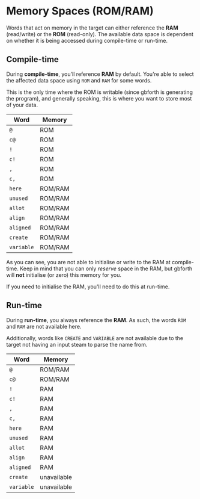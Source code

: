 # Memory Spaces (ROM/RAM)

Words that act on memory in the target can either reference the **RAM** (read/write)
or the **ROM** (read-only). The available data space is dependent on whether it is
being accessed during compile-time or run-time.

## Compile-time
During **compile-time**, you'll reference **RAM** by default. You're able to
select the affected data space using `ROM` and `RAM` for some words.

This is the only time where the ROM is writable (since gbforth is generating the
program), and generally speaking, this is where you want to store most of your
data.

| Word | Memory |
| ---- | ------ |
| `@` | ROM |
| `c@` | ROM |
| `!` | ROM |
| `c!` | ROM |
| `,` | ROM |
| `c,` | ROM |
| `here` | ROM/RAM |
| `unused` | ROM/RAM |
| `allot` | ROM/RAM |
| `align` | ROM/RAM |
| `aligned` | ROM/RAM |
| `create` | ROM/RAM |
| `variable` | ROM/RAM |

As you can see, you are not able to initialise or write to the RAM at compile-time.
Keep in mind that you can only _reserve_ space in the RAM, but gbforth will
**not** initialise (or zero) this memory for you.

If you need to initialise the RAM, you'll need to do this at run-time.

## Run-time
During **run-time**, you always reference the **RAM**. As such, the words `ROM`
and `RAM` are not available here.

Additionally, words like `CREATE` and `VARIABLE` are not available
due to the target not having an input steam to parse the name from.

| Word | Memory |
| ---- | ------ |
| `@` | ROM/RAM |
| `c@` | ROM/RAM |
| `!` | RAM |
| `c!` | RAM |
| `,` | RAM |
| `c,` | RAM |
| `here` | RAM |
| `unused` | RAM |
| `allot` | RAM |
| `align` | RAM |
| `aligned` | RAM |
| `create` |  unavailable |
| `variable` | unavailable |
